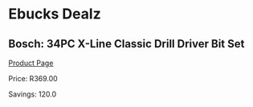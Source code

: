 
# Ebucks Dealz
## Bosch: 34PC X-Line Classic Drill Driver Bit Set
[Product Page](https://www.ebucks.com/web/shop/productSelected.do?prodId=372658040&catId=717324798)

Price: R369.00

Savings: 120.0


	